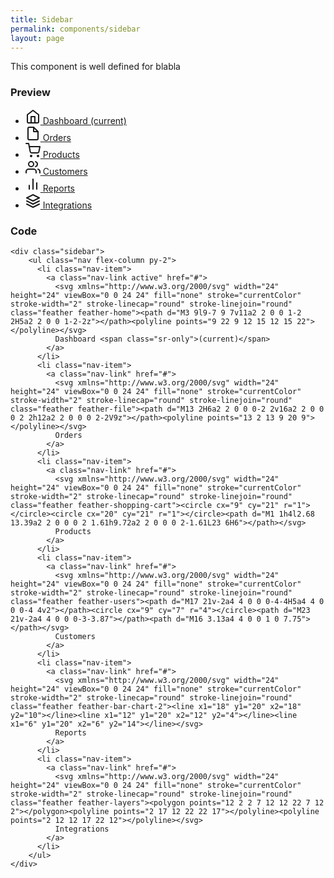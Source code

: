 ```yaml
---
title: Sidebar
permalink: components/sidebar
layout: page
---
```

This component is well defined for blabla
### Preview
<div class="sidebar">
    <ul class="nav flex-column py-2">
          <li class="nav-item">
            <a class="nav-link active" href="#">
              <svg xmlns="http://www.w3.org/2000/svg" width="24" height="24" viewBox="0 0 24 24" fill="none" stroke="currentColor" stroke-width="2" stroke-linecap="round" stroke-linejoin="round" class="feather feather-home"><path d="M3 9l9-7 9 7v11a2 2 0 0 1-2 2H5a2 2 0 0 1-2-2z"></path><polyline points="9 22 9 12 15 12 15 22"></polyline></svg>
              Dashboard <span class="sr-only">(current)</span>
            </a>
          </li>
          <li class="nav-item">
            <a class="nav-link" href="#">
              <svg xmlns="http://www.w3.org/2000/svg" width="24" height="24" viewBox="0 0 24 24" fill="none" stroke="currentColor" stroke-width="2" stroke-linecap="round" stroke-linejoin="round" class="feather feather-file"><path d="M13 2H6a2 2 0 0 0-2 2v16a2 2 0 0 0 2 2h12a2 2 0 0 0 2-2V9z"></path><polyline points="13 2 13 9 20 9"></polyline></svg>
              Orders
            </a>
          </li>
          <li class="nav-item">
            <a class="nav-link" href="#">
              <svg xmlns="http://www.w3.org/2000/svg" width="24" height="24" viewBox="0 0 24 24" fill="none" stroke="currentColor" stroke-width="2" stroke-linecap="round" stroke-linejoin="round" class="feather feather-shopping-cart"><circle cx="9" cy="21" r="1"></circle><circle cx="20" cy="21" r="1"></circle><path d="M1 1h4l2.68 13.39a2 2 0 0 0 2 1.61h9.72a2 2 0 0 0 2-1.61L23 6H6"></path></svg>
              Products
            </a>
          </li>
          <li class="nav-item">
            <a class="nav-link" href="#">
              <svg xmlns="http://www.w3.org/2000/svg" width="24" height="24" viewBox="0 0 24 24" fill="none" stroke="currentColor" stroke-width="2" stroke-linecap="round" stroke-linejoin="round" class="feather feather-users"><path d="M17 21v-2a4 4 0 0 0-4-4H5a4 4 0 0 0-4 4v2"></path><circle cx="9" cy="7" r="4"></circle><path d="M23 21v-2a4 4 0 0 0-3-3.87"></path><path d="M16 3.13a4 4 0 0 1 0 7.75"></path></svg>
              Customers
            </a>
          </li>
          <li class="nav-item">
            <a class="nav-link" href="#">
              <svg xmlns="http://www.w3.org/2000/svg" width="24" height="24" viewBox="0 0 24 24" fill="none" stroke="currentColor" stroke-width="2" stroke-linecap="round" stroke-linejoin="round" class="feather feather-bar-chart-2"><line x1="18" y1="20" x2="18" y2="10"></line><line x1="12" y1="20" x2="12" y2="4"></line><line x1="6" y1="20" x2="6" y2="14"></line></svg>
              Reports
            </a>
          </li>
          <li class="nav-item">
            <a class="nav-link" href="#">
              <svg xmlns="http://www.w3.org/2000/svg" width="24" height="24" viewBox="0 0 24 24" fill="none" stroke="currentColor" stroke-width="2" stroke-linecap="round" stroke-linejoin="round" class="feather feather-layers"><polygon points="12 2 2 7 12 12 22 7 12 2"></polygon><polyline points="2 17 12 22 22 17"></polyline><polyline points="2 12 12 17 22 12"></polyline></svg>
              Integrations
            </a>
          </li>
        </ul>
</div>

### Code
    <div class="sidebar">
        <ul class="nav flex-column py-2">
          <li class="nav-item">
            <a class="nav-link active" href="#">
              <svg xmlns="http://www.w3.org/2000/svg" width="24" height="24" viewBox="0 0 24 24" fill="none" stroke="currentColor" stroke-width="2" stroke-linecap="round" stroke-linejoin="round" class="feather feather-home"><path d="M3 9l9-7 9 7v11a2 2 0 0 1-2 2H5a2 2 0 0 1-2-2z"></path><polyline points="9 22 9 12 15 12 15 22"></polyline></svg>
              Dashboard <span class="sr-only">(current)</span>
            </a>
          </li>
          <li class="nav-item">
            <a class="nav-link" href="#">
              <svg xmlns="http://www.w3.org/2000/svg" width="24" height="24" viewBox="0 0 24 24" fill="none" stroke="currentColor" stroke-width="2" stroke-linecap="round" stroke-linejoin="round" class="feather feather-file"><path d="M13 2H6a2 2 0 0 0-2 2v16a2 2 0 0 0 2 2h12a2 2 0 0 0 2-2V9z"></path><polyline points="13 2 13 9 20 9"></polyline></svg>
              Orders
            </a>
          </li>
          <li class="nav-item">
            <a class="nav-link" href="#">
              <svg xmlns="http://www.w3.org/2000/svg" width="24" height="24" viewBox="0 0 24 24" fill="none" stroke="currentColor" stroke-width="2" stroke-linecap="round" stroke-linejoin="round" class="feather feather-shopping-cart"><circle cx="9" cy="21" r="1"></circle><circle cx="20" cy="21" r="1"></circle><path d="M1 1h4l2.68 13.39a2 2 0 0 0 2 1.61h9.72a2 2 0 0 0 2-1.61L23 6H6"></path></svg>
              Products
            </a>
          </li>
          <li class="nav-item">
            <a class="nav-link" href="#">
              <svg xmlns="http://www.w3.org/2000/svg" width="24" height="24" viewBox="0 0 24 24" fill="none" stroke="currentColor" stroke-width="2" stroke-linecap="round" stroke-linejoin="round" class="feather feather-users"><path d="M17 21v-2a4 4 0 0 0-4-4H5a4 4 0 0 0-4 4v2"></path><circle cx="9" cy="7" r="4"></circle><path d="M23 21v-2a4 4 0 0 0-3-3.87"></path><path d="M16 3.13a4 4 0 0 1 0 7.75"></path></svg>
              Customers
            </a>
          </li>
          <li class="nav-item">
            <a class="nav-link" href="#">
              <svg xmlns="http://www.w3.org/2000/svg" width="24" height="24" viewBox="0 0 24 24" fill="none" stroke="currentColor" stroke-width="2" stroke-linecap="round" stroke-linejoin="round" class="feather feather-bar-chart-2"><line x1="18" y1="20" x2="18" y2="10"></line><line x1="12" y1="20" x2="12" y2="4"></line><line x1="6" y1="20" x2="6" y2="14"></line></svg>
              Reports
            </a>
          </li>
          <li class="nav-item">
            <a class="nav-link" href="#">
              <svg xmlns="http://www.w3.org/2000/svg" width="24" height="24" viewBox="0 0 24 24" fill="none" stroke="currentColor" stroke-width="2" stroke-linecap="round" stroke-linejoin="round" class="feather feather-layers"><polygon points="12 2 2 7 12 12 22 7 12 2"></polygon><polyline points="2 17 12 22 22 17"></polyline><polyline points="2 12 12 17 22 12"></polyline></svg>
              Integrations
            </a>
          </li>
        </ul>
    </div>
